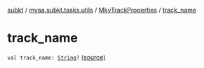[subkt](../../index.md) / [myaa.subkt.tasks.utils](../index.md) / [MkvTrackProperties](index.md) / [track_name](./track_name.md)

# track_name

`val track_name: `[`String`](https://kotlinlang.org/api/latest/jvm/stdlib/kotlin/-string/index.html)`?` [(source)](https://github.com/Myaamori/SubKt/blob/0.1.13/src/main/kotlin/myaa/subkt/tasks/utils/mkvmerge.kt#L109)